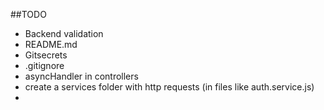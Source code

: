 ##TODO
- Backend validation
- README.md
- Gitsecrets
- .gitignore
- asyncHandler in controllers
- create a services folder with http requests (in files like auth.service.js)
- 
